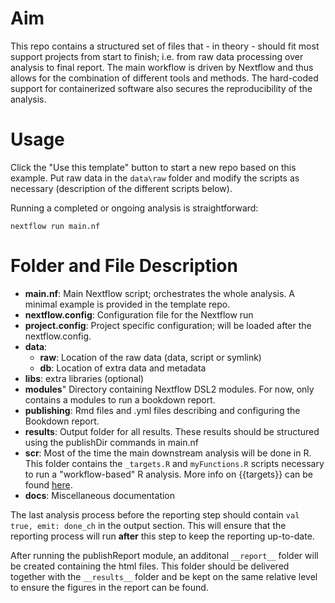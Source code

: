 # Aim

This repo contains a structured set of files that - in theory - should fit most support projects from start to finish; i.e. from raw data processing over analysis to final report. The main workflow is driven by Nextflow and thus allows for the combination of different tools and methods. The hard-coded support for containerized software also secures the reproducibility of the analysis.

# Usage

Click the "Use this template" button to start a new repo based on this example. Put raw data in the `data\raw` folder and modify the scripts as necessary (description of the different scripts below).

Running a completed or ongoing analysis is straightforward:

```
nextflow run main.nf
```


# Folder and File Description

* __main.nf__: Main Nextflow script; orchestrates the whole analysis. A minimal 
example is provided in the template repo.
* __nextflow.config__: Configuration file for the Nextflow run
* __project.config__: Project specific configuration; will be loaded after the nextflow.config.
* __data__: 
    - __raw__: Location of the raw data (data, script or symlink)
    - __db__: Location of extra data and metadata
* __libs__: extra libraries (optional)
* __modules__" Directory containing Nextflow DSL2 modules. For now, only contains a modules to run a bookdown report.
* __publishing__: Rmd files and .yml files describing and configuring the Bookdown report.
* __results__: Output folder for all results. These results should be structured using the publishDir commands in main.nf
* __scr__: Most of the time the main downstream analysis will be done in R. This folder contains the `_targets.R` and `myFunctions.R` scripts necessary to run a "workflow-based" R analysis. More info on {{targets}} can be found [here](https://books.ropensci.org/targets/).
* __docs__: Miscellaneous documentation

The last analysis process before the reporting step should contain `val true, emit: done_ch` in the output section. This will ensure that the reporting process will run **after** this step to keep the reporting up-to-date.

After running the publishReport module, an additonal `__report__` folder will be created containing the html files. This folder should be delivered together with the `__results__` folder and be kept on the same relative level to ensure the figures in the report can be found.